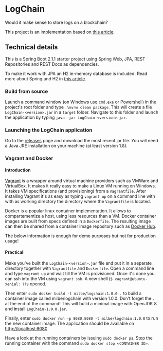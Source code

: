 # LogChain
Would it make sense to store logs on a blockchain?

This project is an implementation based on [this article](https://medium.com/programmers-blockchain/create-simple-blockchain-java-tutorial-from-scratch-6eeed3cb03fa).

## Technical details
This is a Spring Boot 2.1.1 starter project using Spring Web, JPA, REST Repositories and REST Docs as dependencies.

To make it work with JPA an H2 in-memory database is included. Read more about Spring and H2 in [this article](http://www.springboottutorial.com/spring-boot-and-h2-in-memory-database).

### Build from source
Launch a command window (on Windows use `cmd.exe` or Powershell) in the project's root folder and 
type `.\mvnw clean package`. This will create a file `LogChain-<version>.jar` in a `target` folder. 
Navigate to this folder and launch the application by typing `java -jar LogChain-<version>.jar`.

### Launching the LogChain application
Go to the [releases](https://github.com/milbe/logchain/releases) page and download the most recent jar file. You will
need a Java JRE installation on your machine (at least version 1.8).

### Vagrant and Docker
#### Introduction
[Vagrant](https://www.vagrantup.com) is a wrapper around virtual machine providers such as VMWare and VirtualBox. It makes it really easy to make a Linux VM running on Windows. It takes VM specifications (and provisioning) from a `Vagrantfile`. After installing Vagrant it's as easy as typing `vagrant up` on a command line with with as working directory the directory where the `Vagrantfile` is located.

Docker is a popular linux container implementation. It allows to compartementize a host, using less resources than a VM. Docker container images are built from specs defined in a `Dockerfile`. The resulting image can then be shared from a container image repository such as [Docker Hub](https://hub.docker.com).

The below information is enough for demo purposes but not for production usage!

#### Practical
Make you've built the `LogChain-<version>.jar` file and put it in a separate directory together with `Vagrantfile` and `Dockerfile`. Open a command line and type `vagrant up` and wait till the VM is provisioned. Once it's done you can ssh into the VM using `vagrant ssh`. A new shell (`$ vagrant@ubuntu-xenial: `) is opened.

Then enter `sudo docker build -t milbe/logchain:1.0.0 .` to build a container image called milbe/logchain with version 1.0.0. Don't forget the `.` at the end of the command! This will build a minimal image with OpenJDK 8 and install `LogChain-1.0.0.jar`.

Finally, enter `sudo docker run -p 8080:8080 -t milbe/logchain:1.0.0` to run the new container image. The application should be available on [http://localhost:8080](http://localhost:8080).

Have a look at the running containers by issuing `sudo docker ps`. Stop the running container with the command `sudo docker stop <CONTAINER ID>`.